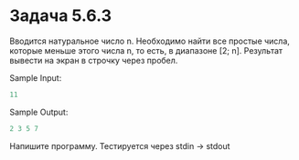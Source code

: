 # Задача 5.6.3

Вводится натуральное число n. Необходимо найти все простые числа, которые меньше этого числа n, то есть, в диапазоне [2; n]. Результат вывести на экран в строчку через пробел.

Sample Input:

```python
11
```

Sample Output:

```python
2 3 5 7
```

Напишите программу. Тестируется через stdin → stdout
